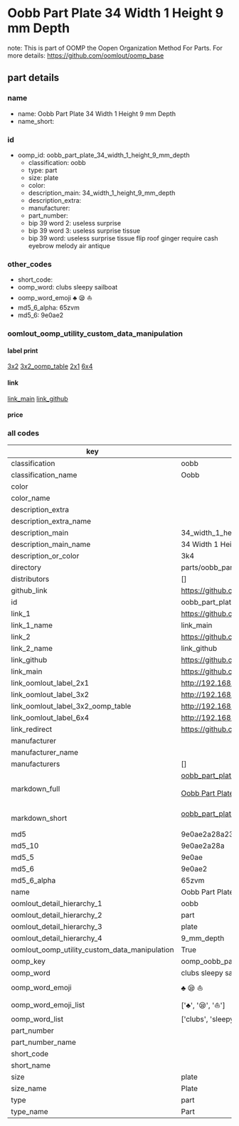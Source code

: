 # Oobb Part Plate 34 Width 1 Height 9 mm Depth  

note: This is part of OOMP the Oopen Organization Method For Parts. For more details: https://github.com/oomlout/oomp_base

##  part details
  







### name
* name: Oobb Part Plate 34 Width 1 Height 9 mm Depth
* name_short: 
### id
* oomp_id: oobb_part_plate_34_width_1_height_9_mm_depth
  * classification: oobb
  * type: part
  * size: plate
  * color: 
  * description_main: 34_width_1_height_9_mm_depth
  * description_extra: 
  * manufacturer: 
  * part_number: 
  * bip 39 word 2: useless surprise
  * bip 39 word 3: useless surprise tissue
  * bip 39 word: useless surprise tissue flip roof ginger require cash eyebrow melody air antique

### other_codes
* short_code: 
* oomp_word: clubs sleepy sailboat
* oomp_word_emoji :clubs: :sleepy: :sailboat:
* md5_6_alpha: 65zvm
* md5_6: 9e0ae2






### oomlout_oomp_utility_custom_data_manipulation
#### label print
[3x2](http://192.168.1.245:1112/?label=oomp%2065zvm)
[3x2_oomp_table](http://192.168.1.108:1112/?label=oomp%2065zvm)
[2x1](http://192.168.1.242:1112/?label=oomp%2065zvm)
[6x4](http://192.168.1.55:1112/?label=oomp%2065zvm)    

#### link

[link_main](https://github.com/oomlout/oomlout_oomp_version_1_messy/tree/main/parts/oobb_part_plate_34_width_1_height_9_mm_depth) [link_github](https://github.com/oomlout/oomlout_oomp_version_1_messy/tree/main/parts/oobb_part_plate_34_width_1_height_9_mm_depth)                             

#### price







### all codes 
| key | value |  
| --- | --- |  
| classification | oobb |  
| classification_name | Oobb |  
| color |  |  
| color_name |  |  
| description_extra |  |  
| description_extra_name |  |  
| description_main | 34_width_1_height_9_mm_depth |  
| description_main_name | 34 Width 1 Height 9 mm Depth |  
| description_or_color | 3k4 |  
| directory | parts/oobb_part_plate_34_width_1_height_9_mm_depth |  
| distributors | [] |  
| github_link | https://github.com/oomlout/oomlout_oomp_part_src/tree/main/parts/oobb_part_plate_34_width_1_height_9_mm_depth |  
| id | oobb_part_plate_34_width_1_height_9_mm_depth |  
| link_1 | https://github.com/oomlout/oomlout_oomp_version_1_messy/tree/main/parts/oobb_part_plate_34_width_1_height_9_mm_depth |  
| link_1_name | link_main |  
| link_2 | https://github.com/oomlout/oomlout_oomp_version_1_messy/tree/main/parts/oobb_part_plate_34_width_1_height_9_mm_depth |  
| link_2_name | link_github |  
| link_github | https://github.com/oomlout/oomlout_oomp_version_1_messy/tree/main/parts/oobb_part_plate_34_width_1_height_9_mm_depth |  
| link_main | https://github.com/oomlout/oomlout_oomp_version_1_messy/tree/main/parts/oobb_part_plate_34_width_1_height_9_mm_depth |  
| link_oomlout_label_2x1 | http://192.168.1.242:1112/?label=oomp%2065zvm |  
| link_oomlout_label_3x2 | http://192.168.1.245:1112/?label=oomp%2065zvm |  
| link_oomlout_label_3x2_oomp_table | http://192.168.1.108:1112/?label=oomp%2065zvm |  
| link_oomlout_label_6x4 | http://192.168.1.55:1112/?label=oomp%2065zvm |  
| link_redirect | https://github.com/oomlout/oomlout_oomp_version_1_messy/tree/main/parts/oobb_part_plate_34_width_1_height_9_mm_depth |  
| manufacturer |  |  
| manufacturer_name |  |  
| manufacturers | [] |  
| markdown_full | [oobb_part_plate_34_width_1_height_9_mm_depth](none)<br>[](none)<br>[Oobb Part Plate 34 Width 1 Height 9 Mm Depth](none)<br><br> |  
| markdown_short | [oobb_part_plate_34_width_1_height_9_mm_depth](none)<br><br> |  
| md5 | 9e0ae2a28a2356e1885dd591c5b69f80 |  
| md5_10 | 9e0ae2a28a |  
| md5_5 | 9e0ae |  
| md5_6 | 9e0ae2 |  
| md5_6_alpha | 65zvm |  
| name | Oobb Part Plate 34 Width 1 Height 9 mm Depth |  
| oomlout_detail_hierarchy_1 | oobb |  
| oomlout_detail_hierarchy_2 | part |  
| oomlout_detail_hierarchy_3 | plate |  
| oomlout_detail_hierarchy_4 | 9_mm_depth |  
| oomlout_oomp_utility_custom_data_manipulation | True |  
| oomp_key | oomp_oobb_part_plate_34_width_1_height_9_mm_depth |  
| oomp_word | clubs sleepy sailboat |  
| oomp_word_emoji | :clubs: :sleepy: :sailboat: |  
| oomp_word_emoji_list | [':clubs:', ':sleepy:', ':sailboat:'] |  
| oomp_word_list | ['clubs', 'sleepy', 'sailboat'] |  
| part_number |  |  
| part_number_name |  |  
| short_code |  |  
| short_name |  |  
| size | plate |  
| size_name | Plate |  
| type | part |  
| type_name | Part |  
